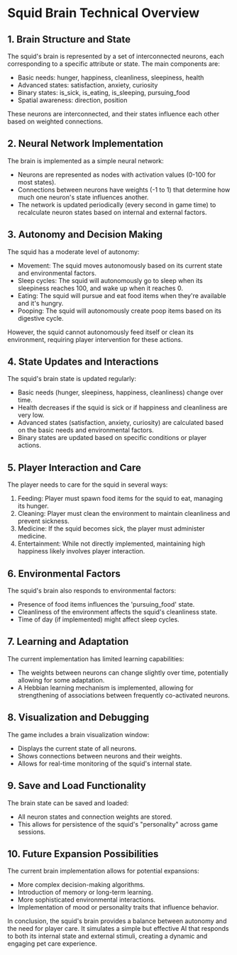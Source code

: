 # Squid Brain Technical Overview

## 1. Brain Structure and State

The squid's brain is represented by a set of interconnected neurons, each corresponding to a specific attribute or state. The main components are:

- Basic needs: hunger, happiness, cleanliness, sleepiness, health
- Advanced states: satisfaction, anxiety, curiosity
- Binary states: is_sick, is_eating, is_sleeping, pursuing_food
- Spatial awareness: direction, position

These neurons are interconnected, and their states influence each other based on weighted connections.

## 2. Neural Network Implementation

The brain is implemented as a simple neural network:

- Neurons are represented as nodes with activation values (0-100 for most states).
- Connections between neurons have weights (-1 to 1) that determine how much one neuron's state influences another.
- The network is updated periodically (every second in game time) to recalculate neuron states based on internal and external factors.

## 3. Autonomy and Decision Making

The squid has a moderate level of autonomy:

- Movement: The squid moves autonomously based on its current state and environmental factors.
- Sleep cycles: The squid will autonomously go to sleep when its sleepiness reaches 100, and wake up when it reaches 0.
- Eating: The squid will pursue and eat food items when they're available and it's hungry.
- Pooping: The squid will autonomously create poop items based on its digestive cycle.

However, the squid cannot autonomously feed itself or clean its environment, requiring player intervention for these actions.

## 4. State Updates and Interactions

The squid's brain state is updated regularly:

- Basic needs (hunger, sleepiness, happiness, cleanliness) change over time.
- Health decreases if the squid is sick or if happiness and cleanliness are very low.
- Advanced states (satisfaction, anxiety, curiosity) are calculated based on the basic needs and environmental factors.
- Binary states are updated based on specific conditions or player actions.

## 5. Player Interaction and Care

The player needs to care for the squid in several ways:

1. Feeding: Player must spawn food items for the squid to eat, managing its hunger.
2. Cleaning: Player must clean the environment to maintain cleanliness and prevent sickness.
3. Medicine: If the squid becomes sick, the player must administer medicine.
4. Entertainment: While not directly implemented, maintaining high happiness likely involves player interaction.

## 6. Environmental Factors

The squid's brain also responds to environmental factors:

- Presence of food items influences the 'pursuing_food' state.
- Cleanliness of the environment affects the squid's cleanliness state.
- Time of day (if implemented) might affect sleep cycles.

## 7. Learning and Adaptation

The current implementation has limited learning capabilities:

- The weights between neurons can change slightly over time, potentially allowing for some adaptation.
- A Hebbian learning mechanism is implemented, allowing for strengthening of associations between frequently co-activated neurons.

## 8. Visualization and Debugging

The game includes a brain visualization window:

- Displays the current state of all neurons.
- Shows connections between neurons and their weights.
- Allows for real-time monitoring of the squid's internal state.

## 9. Save and Load Functionality

The brain state can be saved and loaded:

- All neuron states and connection weights are stored.
- This allows for persistence of the squid's "personality" across game sessions.

## 10. Future Expansion Possibilities

The current brain implementation allows for potential expansions:

- More complex decision-making algorithms.
- Introduction of memory or long-term learning.
- More sophisticated environmental interactions.
- Implementation of mood or personality traits that influence behavior.

In conclusion, the squid's brain provides a balance between autonomy and the need for player care. It simulates a simple but effective AI that responds to both its internal state and external stimuli, creating a dynamic and engaging pet care experience.
